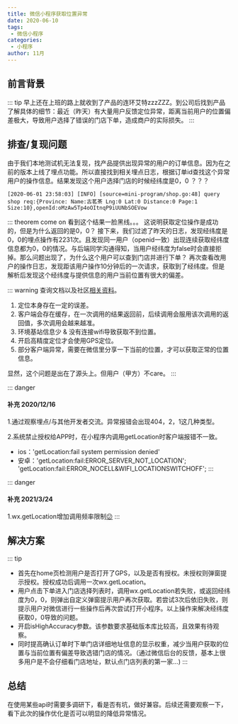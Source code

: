```yaml
---
title: 微信小程序获取位置异常
date: 2020-06-10
tags:
 - 微信小程序 
categories:
 - 小程序
author: 11月
---
```



## 前言背景

::: tip
  早上还在上班的路上就收到了产品的连环艾特zzzZZZ。到公司后找到产品了解具体的细节：最近（昨天）有大量用户反馈定位异常，距离当前用户的位置偏差极大，导致用户选择了错误的门店下单，造成商户的实际损失。
:::

<!-- more -->

## 排查/复现问题
由于我们本地测试机无法复现，找产品提供出现异常的用户的订单信息。因为在之前的版本上线了埋点功能。所以直接找到相关埋点日志，根据订单id查找这个异常用户的操作信息。结果发现这个用户选择门店的时候经纬度是0，0 ？？？ 
```
[2020-06-01 23:58:03] [INFO] [source=mini-program/shop.go:48] query shop req:{Province: Name:古茗茶 Lng:0 Lat:0 Distance:0 Page:1 Size:10},openId:oMzAw5Tp4oOItnqP9iUUNbSOEVow
```
::: theorem come on
看到这个结果一脸黑线。。。 这说明获取定位操作是成功的，但是为什么返回的是0，0？ 接下来，我们过滤了昨天的日志，发现经纬度是0，0的埋点操作有2231次。且发现同一用户（openid一致）出现连续获取经纬度信息都为0，0的情况。与后端同学沟通得知，当用户经纬度为false时会直接拒掉。那么问题出现了，为什么这个用户可以查到门店并进行下单？
再次查看改用户的操作日志，发现距该用户操作10分钟后的一次请求，获取到了经纬度。但是解析后发现这个经纬度与提供信息的用户当前位置有很大的偏差。

::: warning
查询文档以及社区[相关资料](https://developers.weixin.qq.com/community/develop/doc/000a2e96cb8ff0bf935b8730052009?_at=1608014106098)。
1. 定位本身存在一定的误差。
2. 客户端会存在缓存，在一次调用的结果返回前，后续调用会服用该次调用的返回值，多次调用会越来越准。
3. 环境基站信息少 & 没有连接wifi导致获取不到位置。
4. 开启高精度定位才会使用GPS定位。
5. 部分客户端异常，需要在微信里分享一下当前的位置，才可以获取正常的位置信息。

显然，这个问题是出在了源头上。但用户（甲方）不care。
:::

::: danger
#### 补充 2020/12/16
1.通过观察埋点/与其他开发者交流。异常报错会出现404，2，1这几种类型。

2.系统禁止授权给APP时，在小程序内调用getLocation时客户端报错不一致。

* ios：'getLocation:fail system permission denied'
* 安卓：'getLocation:fail:ERROR_SERVER_NOT_LOCATION'; 'getLocation:fail:ERROR_NOCELL&WIFI_LOCATIONSWITCHOFF';
:::

::: danger
#### 补充 2021/3/24
1.wx.getLocation增加调用频率限制[😕](https://developers.weixin.qq.com/community/develop/doc/000aee91a98d206bc6dbe722b51801?idescene=3&op=1&page=5#comment-list)
:::
## 解决方案
::: tip
* 首先在home页检测用户是否打开了GPS，以及是否有授权。未授权则弹窗提示授权。授权成功后调用一次wx.getLocation。
* 用户点击下单进入门店选择列表时，调用wx.getLocation若失败，或返回经纬度为0，0，则弹出自定义弹窗提示用户再次获取。若尝试3次后依旧失败，则提示用户对微信进行一些操作后再次尝试打开小程序。以上操作来解决经纬度获取0，0导致的问题。
* 开启isHighAccuracy参数。该参数要求基础版本库比较高，且效果有待观察。
* 同时提高确认订单时下单门店详细地址信息的显示权重，减少当用户获取的位置与当前位置有偏差导致选错门店的情况。（通过微信后台的反馈，基本上很多用户是不会仔细看门店地址，默认点门店列表的第一家...)
:::

## 总结

在使用某些api时需要多调研下，看是否有坑，做好兼容。后续还需要观察一下，看下此次的操作优化是否可以明显的降低异常情况。
